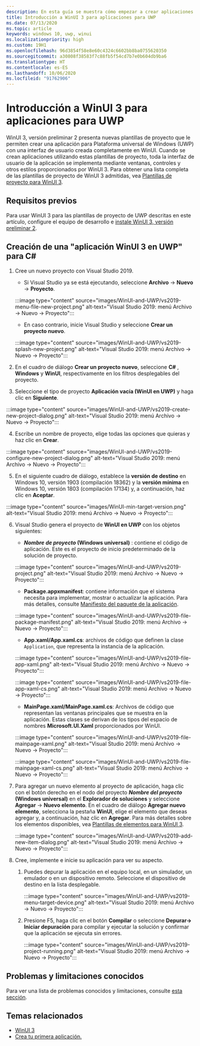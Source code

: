 ```yaml
---
description: En esta guía se muestra cómo empezar a crear aplicaciones para UWP con una interfaz de usuario de WinUI 3.
title: Introducción a WinUI 3 para aplicaciones para UWP
ms.date: 07/13/2020
ms.topic: article
keywords: windows 10, uwp, winui
ms.localizationpriority: high
ms.custom: 19H1
ms.openlocfilehash: 96d3854f58e8e60c4324c6602bb8ba0755620350
ms.sourcegitcommit: a30808f38583f7c88fb5f54cd7b7e0b604db9ba6
ms.translationtype: HT
ms.contentlocale: es-ES
ms.lasthandoff: 10/06/2020
ms.locfileid: "91762906"
---
```

# <a name="get-started-with-winui-3-for-uwp-apps"></a>Introducción a WinUI 3 para aplicaciones para UWP

WinUI 3, versión preliminar 2 presenta nuevas plantillas de proyecto que le permiten crear una aplicación para Plataforma universal de Windows (UWP) con una interfaz de usuario creada completamente en WinUI. Cuando se crean aplicaciones utilizando estas plantillas de proyecto, toda la interfaz de usuario de la aplicación se implementa mediante ventanas, controles y otros estilos proporcionados por WinUI 3. Para obtener una lista completa de las plantillas de proyecto de WinUI 3 admitidas, vea [Plantillas de proyecto para WinUI 3](index.md#project-templates-for-winui-3).

## <a name="prerequisites"></a>Requisitos previos

Para usar WinUI 3 para las plantillas de proyecto de UWP descritas en este artículo, configure el equipo de desarrollo e [instale WinUI 3, versión preliminar 2](index.md#install-winui-3-preview-2).

## <a name="create-a-winui-3-app-in-uwp-for-c"></a>Creación de una "aplicación WinUI 3 en UWP" para C#

1. Cree un nuevo proyecto con Visual Studio 2019.
   - Si Visual Studio ya se está ejecutando, seleccione **Archivo** -> **Nuevo** -> **Proyecto**.

   :::image type="content" source="images/WinUI-and-UWP/vs2019-menu-file-new-project.png" alt-text="Visual Studio 2019: menú Archivo -> Nuevo -> Proyecto":::

   - En caso contrario, inicie Visual Studio y seleccione **Crear un proyecto nuevo**.

   :::image type="content" source="images/WinUI-and-UWP/vs2019-splash-new-project.png" alt-text="Visual Studio 2019: menú Archivo -> Nuevo -> Proyecto":::

2. En el cuadro de diálogo **Crear un proyecto nuevo**, seleccione **C#** , **Windows** y **WinUI**, respectivamente en los filtros desplegables del proyecto.

3. Seleccione el tipo de proyecto **Aplicación vacía (WinUI en UWP)** y haga clic en **Siguiente**.

:::image type="content" source="images/WinUI-and-UWP/vs2019-create-new-project-dialog.png" alt-text="Visual Studio 2019: menú Archivo -> Nuevo -> Proyecto":::

4. Escribe un nombre de proyecto, elige todas las opciones que quieras y haz clic en **Crear**.

:::image type="content" source="images/WinUI-and-UWP/vs2019-configure-new-project-dialog.png" alt-text="Visual Studio 2019: menú Archivo -> Nuevo -> Proyecto":::

5. En el siguiente cuadro de diálogo, establece la **versión de destino** en Windows 10, versión 1903 (compilación 18362) y la **versión mínima** en Windows 10, versión 1803 (compilación 17134) y, a continuación, haz clic en **Aceptar**.

:::image type="content" source="images/WinUI-min-target-version.png" alt-text="Visual Studio 2019: menú Archivo -> Nuevo -> Proyecto":::

6. Visual Studio genera el proyecto de **WinUI en UWP** con los objetos siguientes:

    - ***Nombre de proyecto* (Windows universal)** : contiene el código de aplicación. Este es el proyecto de inicio predeterminado de la solución de proyecto.

    :::image type="content" source="images/WinUI-and-UWP/vs2019-project.png" alt-text="Visual Studio 2019: menú Archivo -> Nuevo -> Proyecto":::

    - **Package.appxmanifest**: contiene información que el sistema necesita para implementar, mostrar o actualizar la aplicación. Para más detalles, consulte [Manifiesto del paquete de la aplicación](/uwp/schemas/appxpackage/appx-package-manifest).

    :::image type="content" source="images/WinUI-and-UWP/vs2019-file-package-manifest.png" alt-text="Visual Studio 2019: menú Archivo -> Nuevo -> Proyecto":::

    - **App.xaml/App.xaml.cs**: archivos de código que definen la clase `Application`, que representa la instancia de la aplicación.

    :::image type="content" source="images/WinUI-and-UWP/vs2019-file-app-xaml.png" alt-text="Visual Studio 2019: menú Archivo -> Nuevo -> Proyecto":::

    :::image type="content" source="images/WinUI-and-UWP/vs2019-file-app-xaml-cs.png" alt-text="Visual Studio 2019: menú Archivo -> Nuevo -> Proyecto":::

    - **MainPage.xaml/MainPage.xaml.cs**: Archivos de código que representan las ventanas principales que se muestra en la aplicación. Estas clases se derivan de los tipos del espacio de nombres **Microsoft.UI.Xaml** proporcionados por WinUI.

    :::image type="content" source="images/WinUI-and-UWP/vs2019-file-mainpage-xaml.png" alt-text="Visual Studio 2019: menú Archivo -> Nuevo -> Proyecto":::

    :::image type="content" source="images/WinUI-and-UWP/vs2019-file-mainpage-xaml-cs.png" alt-text="Visual Studio 2019: menú Archivo -> Nuevo -> Proyecto":::

7. Para agregar un nuevo elemento al proyecto de aplicación, haga clic con el botón derecho en el nodo del proyecto ***Nombre del proyecto* (Windows universal)** en el **Explorador de soluciones** y seleccione **Agregar** -> **Nuevo elemento**. En el cuadro de diálogo **Agregar nuevo elemento**, selecciona la pestaña **WinUI**, elige el elemento que deseas agregar y, a continuación, haz clic en **Agregar**. Para más detalles sobre los elementos disponibles, vea [Plantillas de elementos para WinUI 3](index.md#item-templates-for-winui-3).

    :::image type="content" source="images/WinUI-and-UWP/vs2019-add-new-item-dialog.png" alt-text="Visual Studio 2019: menú Archivo -> Nuevo -> Proyecto":::

8. Cree, implemente e inicie su aplicación para ver su aspecto.

    1. Puedes depurar la aplicación en el equipo local, en un simulador, un emulador o en un dispositivo remoto. Seleccione el dispositivo de destino en la lista desplegable.

        :::image type="content" source="images/WinUI-and-UWP/vs2019-menu-target-device.png" alt-text="Visual Studio 2019: menú Archivo -> Nuevo -> Proyecto":::

    1. Presione F5, haga clic en el botón **Compilar** o seleccione **Depurar-> Iniciar depuración** para compilar y ejecutar la solución y confirmar que la aplicación se ejecuta sin errores.

        :::image type="content" source="images/WinUI-and-UWP/vs2019-project-running.png" alt-text="Visual Studio 2019: menú Archivo -> Nuevo -> Proyecto":::

## <a name="known-issues-and-limitations"></a>Problemas y limitaciones conocidos

Para ver una lista de problemas conocidos y limitaciones, consulte [esta sección](index.md#preview-2-limitations-and-known-issues).

## <a name="related-topics"></a>Temas relacionados

- [WinUI 3](index.md)
- [Crea tu primera aplicación.](/windows/uwp/get-started/your-first-app)